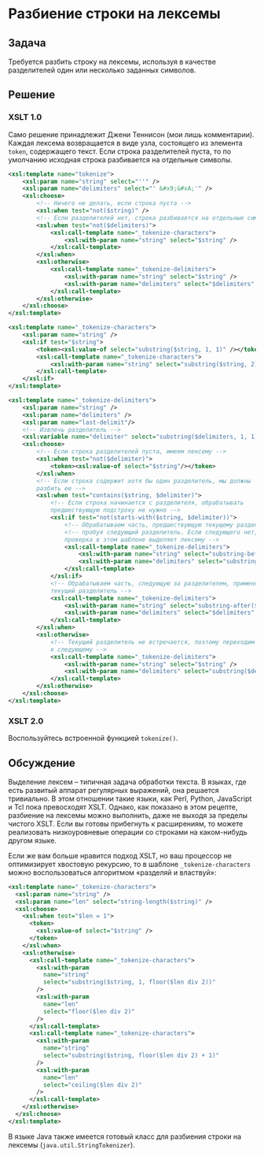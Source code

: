 # Разбиение строки на лексемы

## Задача

Требуется разбить строку на лексемы, используя в качестве разделителей один или несколько заданных символов.

## Решение

### XSLT 1.0

Само решение принадлежит Джени Теннисон (мои лишь комментарии). Каждая лексема возвращается в виде узла, состоящего из элемента `token`, содержащего текст. Если строка разделителей пуста, то по умолчанию исходная строка разбивается на отдельные символы.

```xml
<xsl:template name="tokenize">
	<xsl:param name="string" select="''" />
	<xsl:param name="delimiters" select="' &#x9;&#xA;'" />
	<xsl:choose>
		<!-- Ничего не делать, если строка пуста -->
		<xsl:when test="not($string)" />
		<!-- Если разделителей нет, строка разбивается на отдельные символы. -->
		<xsl:when test="not($delimiters)">
			<xsl:call-template name="_tokenize-characters">
				<xsl:with-param name="string" select="$string" />
			</xsl:call-template>
		</xsl:when>
		<xsl:otherwise>
			<xsl:call-template name="_tokenize-delimiters">
				<xsl:with-param name="string" select="$string" />
				<xsl:with-param name="delimiters" select="$delimiters" />
			</xsl:call-template>
		</xsl:otherwise>
	</xsl:choose>
</xsl:template>

<xsl:template name="_tokenize-characters">
	<xsl:param name="string" />
	<xsl:if test="$string">
		<token><xsl:value-of select="substring($string, 1, 1)" /></token>
		<xsl:call-template name="_tokenize-characters">
			<xsl:with-param name="string" select="substring($string, 2)" />
		</xsl:call-template>
	</xsl:if>
</xsl:template>

<xsl:template name="_tokenize-delimiters">
	<xsl:param name="string" />
	<xsl:param name="delimiters" />
	<xsl:param name="last-delimit"/>
	<!-- Извлечь разделитель -->
	<xsl:variable name="delimiter" select="substring($delimiters, 1, 1)" />
	<xsl:choose>
		<!-- Если строка разделителей пуста, имеем лексему -->
		<xsl:when test="not($delimiter)">
			<token><xsl:value-of select="$string"/></token>
		</xsl:when>
		<!-- Если строка содержит хотя бы один разделитель, мы должны
		разбить ее -->
		<xsl:when test="contains($string, $delimiter)">
			<!-- Если строка начинается с разделителя, обрабатывать
			предшествующую подстроку не нужно -->
			<xsl:if test="not(starts-with($string, $delimiter))">
				<!-- Обрабатываем часть, предшествующую текущему разделителю, -->
				<!-- пробуя следующий разделитель. Если следующего нет, то первая
				проверка в этом шаблоне выделяет лексему -->
				<xsl:call-template name="_tokenize-delimiters">
					<xsl:with-param name="string" select="substring-before($string, $delimiter)" />
					<xsl:with-param name="delimiters" select="substring($delimiters, 2)" />
				</xsl:call-template>
			</xsl:if>
			<!-- Обрабатываем часть, следующую за разделителем, применяя
			текущий разделитель -->
			<xsl:call-template name="_tokenize-delimiters">
				<xsl:with-param name="string" select="substring-after($string, $delimiter)" />
				<xsl:with-param name="delimiters" select="$delimiters" />
			</xsl:call-template>
		</xsl:when>
		<xsl:otherwise>
			<!-- Текущий разделитель не встречается, поэтому переходим
			к следующему -->
			<xsl:call-template name="_tokenize-delimiters">
				<xsl:with-param name="string" select="$string" />
				<xsl:with-param name="delimiters" select="substring($delimiters, 2)" />
			</xsl:call-template>
		</xsl:otherwise>
	</xsl:choose>
</xsl:template>
```

### XSLT 2.0

Воспользуйтесь встроенной функцией `tokenize()`.

## Обсуждение

Выделение лексем – типичная задача обработки текста. В языках, где есть развитый аппарат регулярных выражений, она решается тривиально. В этом отношении такие языки, как Perl, Python, JavaScript и Tcl пока превосходят XSLT. Однако, как показано в этом рецепте, разбиение на лексемы можно выполнить, даже не выходя за пределы чистого XSLT. Если вы готовы прибегнуть к расширениям, то можете реализовать низкоуровневые операции со строками на каком-нибудь другом языке.

Если же вам больше нравится подход XSLT, но ваш процессор не оптимизирует хвостовую рекурсию, то в шаблоне `_tokenize-characters` можно воспользоваться алгоритмом «разделяй и властвуй»:

```xml
<xsl:template name="_tokenize-characters">
  <xsl:param name="string" />
  <xsl:param name="len" select="string-length($string)" />
  <xsl:choose>
    <xsl:when test="$len = 1">
      <token>
        <xsl:value-of select="$string" />
      </token>
    </xsl:when>
    <xsl:otherwise>
      <xsl:call-template name="_tokenize-characters">
        <xsl:with-param
          name="string"
          select="substring($string, 1, floor($len div 2))"
        />
        <xsl:with-param
          name="len"
          select="floor($len div 2)"
        />
      </xsl:call-template>
      <xsl:call-template name="_tokenize-characters">
        <xsl:with-param
          name="string"
          select="substring($string, floor($len div 2) + 1)"
        />
        <xsl:with-param
          name="len"
          select="ceiling($len div 2)"
        />
      </xsl:call-template>
    </xsl:otherwise>
  </xsl:choose>
</xsl:template>
```

В языке Java также имеется готовый класс для разбиения строки на лексемы (`java.util.StringTokenizer`).
